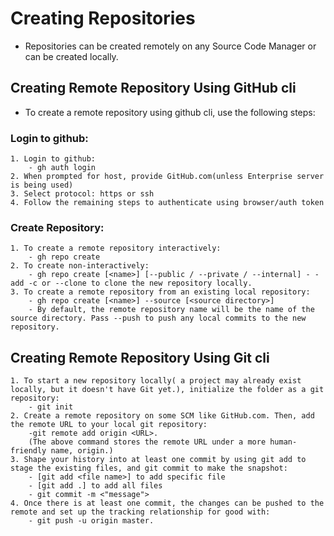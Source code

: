 # Creating Repositories
- Repositories can be created remotely on any Source Code Manager or can be created locally.
## Creating Remote Repository Using GitHub cli 
- To create a remote repository using github cli, use the following steps:
### Login to github:
    1. Login to github: 
        - gh auth login
    2. When prompted for host, provide GitHub.com(unless Enterprise server is being used)
    3. Select protocol: https or ssh
    4. Follow the remaining steps to authenticate using browser/auth token
### Create Repository:
    1. To create a remote repository interactively:
        - gh repo create
    2. To create non-interactively:
        - gh repo create [<name>] [--public / --private / --internal] - - add -c or --clone to clone the new repository locally.
    3. To create a remote repository from an existing local repository:
        - gh repo create [<name>] --source [<source directory>]
        - By default, the remote repository name will be the name of the source directory. Pass --push to push any local commits to the new repository.

## Creating Remote Repository Using Git cli
    1. To start a new repository locally( a project may already exist locally, but it doesn't have Git yet.), initialize the folder as a git repository:
        - git init
    2. Create a remote repository on some SCM like GitHub.com. Then, add the remote URL to your local git repository:
        -git remote add origin <URL>.
        (The above command stores the remote URL under a more human-friendly name, origin.)
    3. Shape your history into at least one commit by using git add to stage the existing files, and git commit to make the snapshot:
        - [git add <file name>] to add specific file
        - [git add .] to add all files
        - git commit -m <"message">
    4. Once there is at least one commit, the changes can be pushed to the remote and set up the tracking relationship for good with:
        - git push -u origin master.
